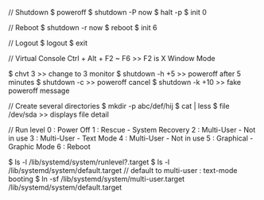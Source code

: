 // Shutdown
$ poweroff
$ shutdown -P now
$ halt -p
$ init 0

// Reboot
$ shutdown -r now
$ reboot
$ init 6

// Logout
$ logout
$ exit

// Virtual Console
Ctrl + Alt + F2 ~ F6 >> F2 is X Window Mode

$ chvt 3 >> change to 3 monitor
$ shutdown -h +5 >> poweroff after 5 minutes
$ shutdown -c >> poweroff cancel
$ shutdown -k +10 >> fake poweroff message

// Create several directories
$ mkdir -p abc/def/hij
$ cat <file> | less
$ file /dev/sda >> displays file detail

// Run level
0 : Power Off
1 : Rescue - System Recovery
2 : Multi-User - Not in use
3 : Multi-User - Text Mode
4 : Multi-User - Not in use
5 : Graphical - Graphic Mode
6 : Reboot

$ ls -l /lib/systemd/system/runlevel?.target
$ ls -l /lib/systemd/system/default.target
// default to multi-user : text-mode booting
$ ln -sf /lib/systemd/system/multi-user.target /lib/systemd/system/default.target
